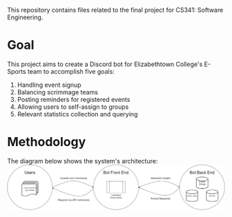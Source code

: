 This repository contains files related to the final project for CS341: Software Engineering.

# Goal  
This project aims to create a Discord bot for Elizabethtown College's E-Sports team to accomplish five goals:  
1. Handling event signup  
2. Balancing scrimmage teams  
3. Posting reminders for registered events  
4. Allowing users to self-assign to groups  
5. Relevant statistics collection and querying  

# Methodology  
The diagram below shows the system's architecture:  
![architecture](https://github.com/jonwiseman/LFJ/raw/master/Docs/LFJ%20Overview.png)
